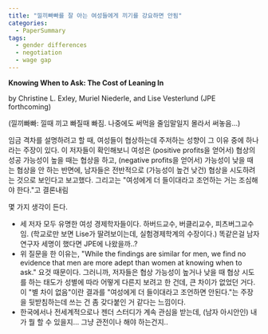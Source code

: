```yaml
---
title: "낄끼빠빠를 잘 아는 여성들에게 끼기를 강요하면 안됨"
categories:
  - PaperSummary
tags:
  - gender differences
  - negotiation
  - wage gap
---
```


**Knowing When to Ask: The Cost of Leaning In** 

by Christine L. Exley, Muriel Niederle, and Lise Vesterlund (JPE forthcoming)

<!--
Abstract
Women’s reluctance to negotiate is often used to explain the gender wage gap, popularizing the push for women to “lean in” and negotiate more. Examining an environment in which women achieve positive profits when they choose to negotiate, we find that increased negotiations are not helpful. Women know when to ask: they enter negotiations resulting in positive profits and avoid negotiations resulting in negative profits. While the findings are similar for men, we find no evidence that men are more adept than women at knowing when to ask. Thus, our results caution against a greater push for women to negotiate.
-->

(낄끼빠빠: 낄때 끼고 빠질때 빠짐. 나중에도 써먹을 줄임말일지 몰라서 써놓음...)

임금 격차를 설명하려고 할 때, 여성들이 협상하는데 주저하는 성향이 그 이유 중에 하나라는 주장이 있다. 이 저자들이 확인해보니 여성은 (positive profits을 얻어서) 협상의 성공 가능성이 높을 때는 협상을 하고, (negative profits을 얻어서) 가능성이 낮을 때는 협상을 안 하는 반면에, 남자들은 전반적으로 (가능성이 높건 낮건) 협상을 시도하려는 것으로 보인다고 보고했다. 그리고는 "여성에게 더 들이대라고 조언하는 거는 조심해야 한다."고 결론내림

몇 가지 생각이 든다.
* 세 저자 모두 유명한 여성 경제학자들이다. 하버드교수, 버클리교수, 피츠버그교수임. (학교로만 보면 Lise가 딸려보이는데, 실험경제학계의 수장이다.) 똑같은걸 남자 연구자 세명이 했다면 JPE에 나왔을까..?
* 위 질문을 한 이유는, "While the findings are similar for men, we find no evidence that men are more adept than women at knowing when to ask." 요것 때문이다. 그러니까, 저자들은 협상 가능성이 높거나 낮을 때 협상 시도를 하는 태도가 성별에 따라 어떻게 다른지 보려고 한 건데, 큰 차이가 없었던 거다. 이 "별 차이 없음"이란 결과를 "여성에게 더 들이대라고 조언하면 안된다."는 주장을 뒷받침하는데 쓰는 건 좀 갖다붙인 거 같다는 느낌이다.
* 한국에서나 전세계적으로나 젠더 스터디가 계속 관심을 받는데, (남자 아시안인) 내가 뭘 할 수 있을지... 그냥 관전이나 해야 하는건지..